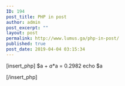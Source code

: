 ```yaml
---
ID: 194
post_title: PHP in post
author: admin
post_excerpt: ""
layout: post
permalink: http://www.lumus.ga/php-in-post/
published: true
post_date: 2019-04-04 03:15:34
---
```


[insert_php]
$a + $a*$a = 0.2982
echo $a

[/insert_php]